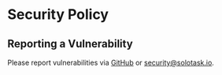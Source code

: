 # Security Policy

## Reporting a Vulnerability

Please report vulnerabilities via [GitHub](https://github.com/tasksolo/gosolo/security/advisories/new) or [security@solotask.io](mailto:security@solotask.io).
